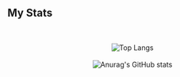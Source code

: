 ## My Stats  


<div align="center">
</br>
  
![Top Langs](https://github-readme-stats.vercel.app/api/top-langs/?username=vierhundertundvierzigahcaptain&layout=pie&theme=github_dark)
</br></br>
![Anurag's GitHub stats](https://github-readme-stats.vercel.app/api?username=vierhundertundvierzigahcaptain&show_icons=true&theme=github_dark)

</div>
